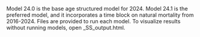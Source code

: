 Model 24.0 is the base age structured model for 2024. Model 24.1 is the preferred model, and it incorporates a time block on natural mortality from 2016-2024.
Files are provided to run each model. To visualize results without running models, open _SS_output.html.
